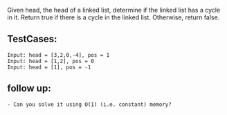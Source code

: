 Given head, the head of a linked list, determine if the linked list has a cycle in it.
Return true if there is a cycle in the linked list. Otherwise, return false.

## TestCases:
	Input: head = [3,2,0,-4], pos = 1
	Input: head = [1,2], pos = 0
	Input: head = [1], pos = -1

## follow up:
	- Can you solve it using O(1) (i.e. constant) memory?
